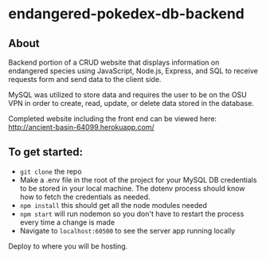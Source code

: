 # endangered-pokedex-db-backend

## About
Backend portion of a CRUD website that displays information on endangered species using JavaScript, Node.js, Express, and SQL to receive requests form and send data to the client side.

MySQL was utilized to store data and requires the user to be on the OSU VPN in order to create, read, update, or delete data stored in the database.

Completed website including the front end can be viewed here: http://ancient-basin-64099.herokuapp.com/


## To get started:

- `git clone` the repo 
- Make a .env file in the root of the project for your MySQL DB credentials to be stored in your local machine. The dotenv process should know how to fetch the credentials as needed. 
- `npm install` this should get all the node modules needed
- `npm start` will run nodemon so you don't have to restart the process every time a change is made
- Navigate to `localhost:60500` to see the server app running locally

Deploy to where you will be hosting.